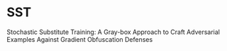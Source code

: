 # SST
Stochastic Substitute Training: A Gray-box Approach to Craft Adversarial Examples Against Gradient Obfuscation Defenses
